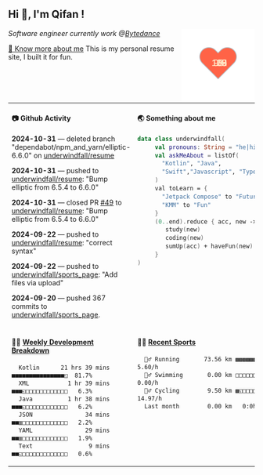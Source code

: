  <h2> Hi 👋, I'm Qifan ! </h2>
 <a href="https://github.com/underwindfall/iBeats"><img align="right" width="150px" src="https://raw.githubusercontent.com/underwindfall/iBeats/main/files/heart.svg"/></a>
 <p><em>Software engineer currently work @<a href="https://www.bytedance.com/en/">Bytedance</a></em></p>
 <p><a href="https://qifanyang.com/resume" target="_blank"> 🔭 Know more about me</a> This is my personal resume site, I built it for fun.</p>
 <table width="960px"><tr><td valign="top" width="50%">

  #### 📷 Github Activity
  <!-- githubActivity starts -->
**2024-10-31** — deleted branch "dependabot/npm_and_yarn/elliptic-6.6.0" on [underwindfall/resume](https://api.github.com/repos/underwindfall/resume)

**2024-10-31** — pushed to [underwindfall/resume](https://api.github.com/repos/underwindfall/resume): "Bump elliptic from 6.5.4 to 6.6.0"

**2024-10-31** — closed PR [#49](https://api.github.com/repos/underwindfall/resume/pulls/49) to [underwindfall/resume](https://api.github.com/repos/underwindfall/resume): "Bump elliptic from 6.5.4 to 6.6.0"

**2024-09-22** — pushed to [underwindfall/resume](https://api.github.com/repos/underwindfall/resume): "correct syntax"

**2024-09-22** — pushed to [underwindfall/sports_page](https://api.github.com/repos/underwindfall/sports_page): "Add files via upload"

**2024-09-20** — pushed 367 commits to [underwindfall/sports_page](https://api.github.com/repos/underwindfall/sports_page).
  <!-- githubActivity ends -->
  </td><td valign="top" width="50%">

  #### 🌏 Something about me
  <!-- profile starts -->
  ```kotlin
  data class underwindfall(
       val pronouns: String = "he|him",
       val askMeAbout = listOf(
         "Kotlin", "Java",
         "Swift","Javascript", "Typescript"
       )
       val toLearn = {
         "Jetpack Compose" to "Future",
         "KMM" to "Fun"
       }
       (0..end).reduce { acc, new ->
          study(new)
          coding(new)
          sumUp(acc) + haveFun(new)
       }
  )
  ```
  <!-- profile ends -->
  </td></tr><tr><td valign="top" width="50%">
  
  #### 🏊‍♂️ <a href="https://gist.github.com/underwindfall/377ee88ba1fabd1e93516e48ca9c61eb" target="_blank">Weekly Development Breakdown</a>
   <!-- codeTime starts -->
   ```text
     Kotlin      21 hrs 39 mins  ■■■■■■■■■■■■■■■◱  81.7%
     XML           1 hr 39 mins  ■■■◱□□□□□□□□□□□□   6.3%
     Java          1 hr 38 mins  ■■■◱□□□□□□□□□□□□   6.2%
     JSON               34 mins  ■■▥□□□□□□□□□□□□□   2.2%
     YAML               29 mins  ■■▥□□□□□□□□□□□□□   1.9%
     Text                9 mins  ■■◱□□□□□□□□□□□□□   0.6%
   ```
   <!-- codeTime starts -->
   </td>
   <td valign="top" width="50%">

   #### 🤾‍♂️ <a href="https://gist.github.com/underwindfall/76198d6f6918f9f94d022c8ad881f98b" target="_blank">Recent Sports</a>

   <!-- Sports starts -->
   ```text
     ‍🏃‍♂️ Running       73.56 km ▩▩▩▩▩▩▩▩▩▩▨□  5.60/h
     🏊‍♂️ Swimming       0.00 km □□□□□□□□□□□□  0.00/h
     🚴‍♂️ Cycling        9.50 km ▩◱□□□□□□□□□□ 14.97/h
     Last month        0.00 km   0:0h
   ```
   <!-- Sports ends -->
   </td></tr></table>